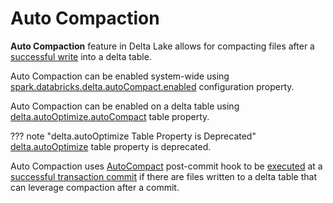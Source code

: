 # Auto Compaction

**Auto Compaction** feature in Delta Lake allows for compacting files after a [successful write](../OptimisticTransactionImpl.md#registerPostCommitHook) into a delta table.

Auto Compaction can be enabled system-wide using [spark.databricks.delta.autoCompact.enabled](../configuration-properties/index.md#spark.databricks.delta.autoCompact.enabled) configuration property.

Auto Compaction can be enabled on a delta table using [delta.autoOptimize.autoCompact](../DeltaConfigs.md#autoOptimize.autoCompact) table property.

??? note "delta.autoOptimize Table Property is Deprecated"
    [delta.autoOptimize](../DeltaConfigs.md#delta.autoOptimize) table property is deprecated.

Auto Compaction uses [AutoCompact](AutoCompact.md) post-commit hook to be [executed](AutoCompactBase.md#run) at a [successful transaction commit](../OptimisticTransactionImpl.md#registerPostCommitHook) if there are files written to a delta table that can leverage compaction after a commit.
